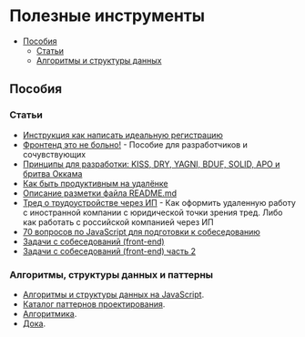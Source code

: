 # Полезные инструменты

- [Пособия](#Пособия)
  - [Статьи](#Статьи)
  - [Алгоритмы и структуры данных](#Алгоритмы-и-структуры-данных)

## Пособия

### Статьи
- [Инструкция как написать идеальную регистрацию](https://vc.ru/dev/156552-instrukciya-kak-napisat-idealnuyu-registraciyu)
- [Фронтенд это не больно!](https://bespoyasov.ru/front-not-pain/#preface) - Пособие для разработчиков и сочувствующих
- [Принципы для разработки: KISS, DRY, YAGNI, BDUF, SOLID, APO и бритва Оккама](https://habr.com/ru/company/itelma/blog/546372/)
- [Как быть продуктивным на удалёнке](https://amplifr.com/blog/ru/rules-for-remote-work/)
- [Описание разметки файла README.md](https://github.com/GnuriaN/format-README)
- [Тред о трудоустройстве через ИП](https://twitter.com/klimakov_me/status/1430103063906357248) - Как оформить удаленную работу c иностранной компании с юридической точки зрения тред. Либо как работать с российской компанией через ИП
- [70 вопросов по JavaScript для подготовки к собеседованию](https://habr.com/ru/post/486820/)
- [Задачи с собеседований (front-end)](https://habr.com/ru/post/351874/)
- [Задачи с собеседований (front-end) часть 2](https://habr.com/ru/post/488510/)

### Алгоритмы, структуры данных и паттерны
- [Алгоритмы и структуры данных на JavaScript](https://github.com/trekhleb/javascript-algorithms/blob/master/README.ru-RU.md).
- [Каталог паттернов проектирования](https://refactoring.guru/ru/design-patterns/catalog).
- [Алгоритмика](https://algorithmica.org/ru/).
- [Дока](https://doka.guide).
